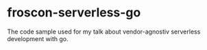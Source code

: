 # froscon-serverless-go
The code sample used for my talk about vendor-agnostiv serverless development with go.
